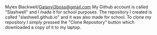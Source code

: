 Myles Blackwell/Galaxyj3boss@gmail.com
My Github account is called "Slashwell" and I made it for school purposes.
The repository I created is called "slashwell.github.io" and it was also made for school.
To clone my repository I simply pressed the "Clone Repository" button which downloaded a copy of it to my laptop.

